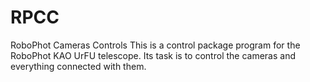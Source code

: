 # RPCC
RoboPhot Cameras Controls
This is a control package program for the RoboPhot KAO UrFU telescope. Its task is to control the cameras and everything connected with them.
